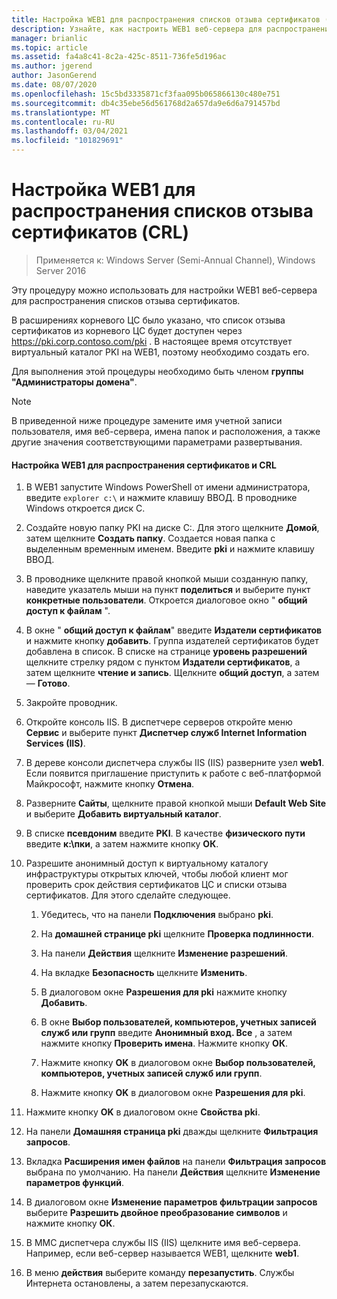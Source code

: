 ```yaml
---
title: Настройка WEB1 для распространения списков отзыва сертификатов (CRL)
description: Узнайте, как настроить WEB1 веб-сервера для распространения списков отзыва сертификатов.
manager: brianlic
ms.topic: article
ms.assetid: fa4a8c41-8c2a-425c-8511-736fe5d196ac
ms.author: jgerend
author: JasonGerend
ms.date: 08/07/2020
ms.openlocfilehash: 15c5bd3335871cf3faa095b065866130c480e751
ms.sourcegitcommit: db4c35ebe56d561768d2a657da9e6d6a791457bd
ms.translationtype: MT
ms.contentlocale: ru-RU
ms.lasthandoff: 03/04/2021
ms.locfileid: "101829691"
---
```

# <a name="configure-web1-to-distribute-certificate-revocation-lists-crls"></a>Настройка WEB1 для распространения списков отзыва сертификатов (CRL)

>Применяется к: Windows Server (Semi-Annual Channel), Windows Server 2016

Эту процедуру можно использовать для настройки WEB1 веб-сервера для распространения списков отзыва сертификатов.

В расширениях корневого ЦС было указано, что список отзыва сертификатов из корневого ЦС будет доступен через https://pki.corp.contoso.com/pki . В настоящее время отсутствует виртуальный каталог PKI на WEB1, поэтому необходимо создать его.

Для выполнения этой процедуры необходимо быть членом **группы "Администраторы домена"**.

> [!NOTE]
> В приведенной ниже процедуре замените имя учетной записи пользователя, имя веб-сервера, имена папок и расположения, а также другие значения соответствующими параметрами развертывания.

#### <a name="to-configure-web1-to-distribute-certificates-and-crls"></a>Настройка WEB1 для распространения сертификатов и CRL

1.  В WEB1 запустите Windows PowerShell от имени администратора, введите `explorer c:\` и нажмите клавишу ВВОД. В проводнике Windows откроется диск C.

2.  Создайте новую папку PKI на диске C:. Для этого щелкните **Домой**, затем щелкните **Создать папку**. Создается новая папка с выделенным временным именем. Введите **pki** и нажмите клавишу ВВОД.

3.  В проводнике щелкните правой кнопкой мыши созданную папку, наведите указатель мыши на пункт **поделиться** и выберите пункт **конкретные пользователи**. Откроется диалоговое окно " **общий доступ к файлам** ".

4.  В окне " **общий доступ к файлам**" введите **Издатели сертификатов** и нажмите кнопку **добавить**. Группа издателей сертификатов будет добавлена в список. В списке на странице **уровень разрешений** щелкните стрелку рядом с пунктом **Издатели сертификатов**, а затем щелкните **чтение и запись**. Щелкните **общий доступ**, а затем — **Готово**.

5.  Закройте проводник.

6.  Откройте консоль IIS. В диспетчере серверов откройте меню **Сервис** и выберите пункт **Диспетчер служб Internet Information Services (IIS)**.

7.  В дереве консоли диспетчера службы IIS (IIS) разверните узел **web1**. Если появится приглашение  приступить к работе с веб-платформой Майкрософт, нажмите кнопку  **Отмена**.

8.  Разверните **Сайты**, щелкните правой кнопкой мыши **Default Web Site** и выберите **Добавить виртуальный каталог**.

9. В списке **псевдоним** введите **PKI**. В качестве **физического пути** введите **к:\пки**, а затем нажмите кнопку **ОК**.

10. Разрешите анонимный доступ к виртуальному каталогу инфраструктуры открытых ключей, чтобы любой клиент мог проверить срок действия сертификатов ЦС и списки отзыва сертификатов. Для этого сделайте следующее.

    1.  Убедитесь, что на панели **Подключения** выбрано **pki**.

    2.  На **домашней странице pki** щелкните **Проверка подлинности**.

    3.  На панели **Действия** щелкните **Изменение разрешений**.

    4.  На вкладке **Безопасность** щелкните **Изменить**.

    5.  В диалоговом окне **Разрешения для pki** нажмите кнопку **Добавить**.

    6.  В окне **Выбор пользователей, компьютеров, учетных записей служб или групп** введите **Анонимный вход. Все** , а затем нажмите кнопку **Проверить имена**. Нажмите кнопку **ОК**.

    7.  Нажмите кнопку **OK** в диалоговом окне **Выбор пользователей, компьютеров, учетных записей служб или групп**.

    8.  Нажмите кнопку **OK** в диалоговом окне **Разрешения для pki**.

11. Нажмите кнопку **OK** в диалоговом окне **Свойства pki**.

12. На панели **Домашняя страница pki** дважды щелкните **Фильтрация запросов**.

13. Вкладка **Расширения имен файлов** на панели **Фильтрация запросов** выбрана по умолчанию. На панели **Действия** щелкните **Изменение параметров функций**.

14. В диалоговом окне **Изменение параметров фильтрации запросов** выберите **Разрешить двойное преобразование символов** и нажмите кнопку **ОК**.

15. В MMC диспетчера службы IIS (IIS) щелкните имя веб-сервера. Например, если веб-сервер называется WEB1, щелкните **web1**.

16. В меню **действия** выберите команду **перезапустить**. Службы Интернета остановлены, а затем перезапускаются.


